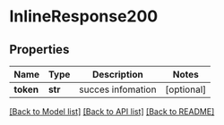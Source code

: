 # InlineResponse200

## Properties
Name | Type | Description | Notes
------------ | ------------- | ------------- | -------------
**token** | **str** | succes infomation  | [optional] 

[[Back to Model list]](../README.md#documentation-for-models) [[Back to API list]](../README.md#documentation-for-api-endpoints) [[Back to README]](../README.md)

